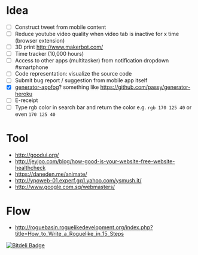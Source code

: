 # Idea
- [ ] Construct tweet from mobile content
- [ ] Reduce youtube video quality when video tab is inactive for x time (browser extension)
- [ ] 3D print http://www.makerbot.com/
- [ ] Time tracker (10,000 hours)
- [ ] Access to other apps (multitasker) from notification dropdown #smartphone
- [ ] Code representation: visualize the source code
- [ ] Submit bug report / suggestion from mobile app itself
- [x] [generator-appfog](https://npmjs.org/package/generator-appfog)? something like https://github.com/passy/generator-heroku
- [ ] E-receipt
- [ ] Type rgb color in search bar and return the color e.g. `rgb 170 125 40` or even `170 125 40`

# Tool
- http://goodui.org/
- http://jeyjoo.com/blog/how-good-is-your-website-free-website-healthcheck
- https://daneden.me/animate/
- http://ypoweb-01.experf.gq1.yahoo.com/ysmush.it/
- http://www.google.com.sg/webmasters/

# Flow
- http://roguebasin.roguelikedevelopment.org/index.php?title=How_to_Write_a_Roguelike_in_15_Steps

[![Bitdeli Badge](https://d2weczhvl823v0.cloudfront.net/kumabotz/idea/trend.png)](https://bitdeli.com/free "Bitdeli Badge")
